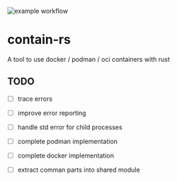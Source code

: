 ![example workflow](https://github.com/reenigneEsrever92/contain-rs/actions/workflows/rust.yml/badge.svg)

# contain-rs
A tool to use docker / podman / oci containers with rust

## TODO

- [ ] trace errors
- [ ] improve error reporting
- [ ] handle std error for child processes
- [ ] complete podman implementation
- [ ] complete docker implementation
- [ ] extract comman parts into shared module

